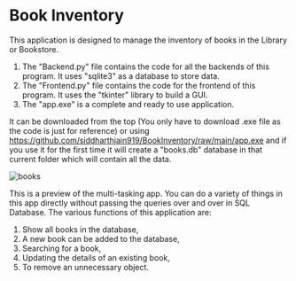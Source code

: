 # Book Inventory
This application is designed to manage the inventory of books in the Library or Bookstore.

1. The "Backend.py" file contains the code for all the backends of this program. It uses "sqlite3" as a database to store data.
2. The "Frontend.py" file contains the code for the frontend of this program. It uses the "tkinter" library to build a GUI.
3. The "app.exe" is a complete and ready to use application.

It can be downloaded from the top (You only have to download .exe file as the code is just for reference) or using https://github.com/siddharthjain919/BookInventory/raw/main/app.exe and if you use it for the first time it will create a "books.db" database in that current folder which will contain all the data.



   ![books](https://user-images.githubusercontent.com/89840296/131501056-974efc57-4fc5-497f-ae2b-62d03bb35004.png)

This is a preview of the multi-tasking app.
You can do a variety of things in this app directly without passing the queries over and over in SQL Database.
The various functions of this application are:
1. Show all books in the database,
2. A new book can be added to the database,
3. Searching for a book,
4. Updating the details of an existing book,
5. To remove an unnecessary object.
